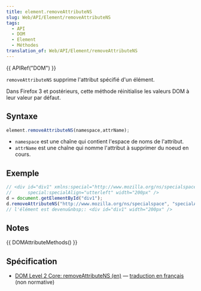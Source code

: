 ```yaml
---
title: element.removeAttributeNS
slug: Web/API/Element/removeAttributeNS
tags:
  - API
  - DOM
  - Element
  - Méthodes
translation_of: Web/API/Element/removeAttributeNS
---
```

{{ APIRef("DOM") }}

`removeAttributeNS` supprime l'attribut spécifié d'un élément.

Dans Firefox 3 et postérieurs, cette méthode réinitialise les valeurs DOM à leur valeur par défaut.

## Syntaxe

```js
element.removeAttributeNS(namespace,attrName);
```

- `namespace` est une chaîne qui contient l'espace de noms de l'attribut.
- `attrName` est une chaîne qui nomme l'attribut à supprimer du noeud en cours.

## Exemple

```js
// <div id="div1" xmlns:special="http://www.mozilla.org/ns/specialspace"
//      special:specialAlign="utterleft" width="200px" />
d = document.getElementById("div1");
d.removeAttributeNS("http://www.mozilla.org/ns/specialspace", "specialAlign");
// l'élément est devenu&nbsp;: <div id="div1" width="200px" />
```

## Notes

{{ DOMAttributeMethods() }}

## Spécification

- [DOM Level 2 Core: removeAttributeNS (en)](http://www.w3.org/TR/DOM-Level-2-Core/core.html#ID-ElRemAtNS) — [traduction en français](http://www.yoyodesign.org/doc/w3c/dom2-core/core.html#ID-ElRemAtNS) (non normative)
